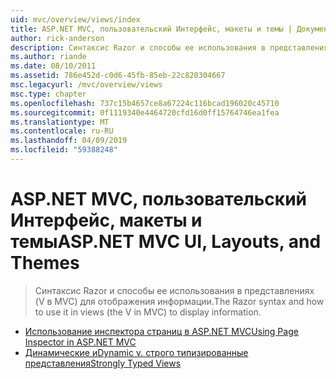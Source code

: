 ```yaml
---
uid: mvc/overview/views/index
title: ASP.NET MVC, пользовательский Интерфейс, макеты и темы | Документация Майкрософт
author: rick-anderson
description: Синтаксис Razor и способы ее использования в представлениях (V в MVC) для отображения информации.
ms.author: riande
ms.date: 08/10/2011
ms.assetid: 786e452d-c0d6-45fb-85eb-22c820304667
msc.legacyurl: /mvc/overview/views
msc.type: chapter
ms.openlocfilehash: 737c15b4657ce8a67224c116bcad196020c45710
ms.sourcegitcommit: 0f1119340e4464720cfd16d0ff15764746ea1fea
ms.translationtype: MT
ms.contentlocale: ru-RU
ms.lasthandoff: 04/09/2019
ms.locfileid: "59388248"
---
```

# <a name="aspnet-mvc-ui-layouts-and-themes"></a><span data-ttu-id="c4793-103">ASP.NET MVC, пользовательский Интерфейс, макеты и темы</span><span class="sxs-lookup"><span data-stu-id="c4793-103">ASP.NET MVC UI, Layouts, and Themes</span></span>

> <span data-ttu-id="c4793-104">Синтаксис Razor и способы ее использования в представлениях (V в MVC) для отображения информации.</span><span class="sxs-lookup"><span data-stu-id="c4793-104">The Razor syntax and how to use it in views (the V in MVC) to display information.</span></span>


- [<span data-ttu-id="c4793-105">Использование инспектора страниц в ASP.NET MVC</span><span class="sxs-lookup"><span data-stu-id="c4793-105">Using Page Inspector in ASP.NET MVC</span></span>](using-page-inspector-in-aspnet-mvc.md)
- [<span data-ttu-id="c4793-106">Динамические и</span><span class="sxs-lookup"><span data-stu-id="c4793-106">Dynamic v.</span></span> <span data-ttu-id="c4793-107">строго типизированные представления</span><span class="sxs-lookup"><span data-stu-id="c4793-107">Strongly Typed Views</span></span>](dynamic-v-strongly-typed-views.md)
